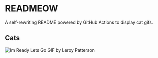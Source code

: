 # READMEOW

A self-rewriting README powered by GitHub Actions to display cat gifs.

## Cats

![Im Ready Lets Go GIF by Leroy Patterson](https://media2.giphy.com/media/CjmvTCZf2U3p09Cn0h/200.gif?cid=9acd02daklk06h1cy6zv8qxyvfy14o6y3uz45vmjbuph7oen&ep=v1_gifs_search&rid=200.gif&ct=g)
